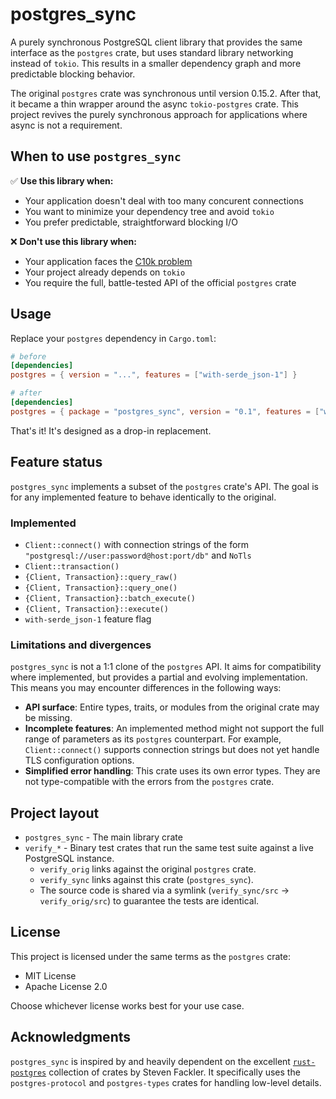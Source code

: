 # postgres_sync

A purely synchronous PostgreSQL client library that provides the same interface as the `postgres` crate,
but uses standard library networking instead of `tokio`.
This results in a smaller dependency graph and more predictable blocking behavior.

The original `postgres` crate was synchronous until version 0.15.2.
After that, it became a thin wrapper around the async `tokio-postgres` crate.
This project revives the purely synchronous approach for applications where async is not a requirement.

## When to use `postgres_sync`

✅ **Use this library when:**
- Your application doesn't deal with too many concurent connections
- You want to minimize your dependency tree and avoid `tokio`
- You prefer predictable, straightforward blocking I/O

❌ **Don't use this library when:**
- Your application faces the [C10k problem](https://en.wikipedia.org/wiki/C10k_problem)
- Your project already depends on `tokio`
- You require the full, battle-tested API of the official `postgres` crate

## Usage

Replace your `postgres` dependency in `Cargo.toml`:

```toml
# before
[dependencies]
postgres = { version = "...", features = ["with-serde_json-1"] }

# after
[dependencies]
postgres = { package = "postgres_sync", version = "0.1", features = ["with-serde_json-1"] }
```

That's it! It's designed as a drop-in replacement.

## Feature status

`postgres_sync` implements a subset of the `postgres` crate's API.
The goal is for any implemented feature to behave identically to the original.

### Implemented

- `Client::connect()` with connection strings of the form `"postgresql://user:password@host:port/db"` and `NoTls`
- `Client::transaction()`
- `{Client, Transaction}::query_raw()`
- `{Client, Transaction}::query_one()`
- `{Client, Transaction}::batch_execute()`
- `{Client, Transaction}::execute()`
- `with-serde_json-1` feature flag

### Limitations and divergences

`postgres_sync` is not a 1:1 clone of the `postgres` API.
It aims for compatibility where implemented, but provides a partial and evolving implementation.
This means you may encounter differences in the following ways:

- **API surface**: Entire types, traits, or modules from the original crate may be missing.
- **Incomplete features**: An implemented method might not support the full range of parameters as its `postgres` counterpart.
  For example, `Client::connect()` supports connection strings but does not yet handle TLS configuration options.
- **Simplified error handling**: This crate uses its own error types. They are not type-compatible with the errors from the `postgres` crate.

## Project layout

- `postgres_sync` - The main library crate
- `verify_*` - Binary test crates that run the same test suite against a live PostgreSQL instance.
  - `verify_orig` links against the original `postgres` crate.
  - `verify_sync` links against this crate (`postgres_sync`).
  - The source code is shared via a symlink (`verify_sync/src` -> `verify_orig/src`) to guarantee the tests are identical.

## License

This project is licensed under the same terms as the `postgres` crate:
- MIT License
- Apache License 2.0

Choose whichever license works best for your use case.

## Acknowledgments

`postgres_sync` is inspired by and heavily dependent on the excellent [`rust-postgres`](https://github.com/sfackler/rust-postgres) collection of crates by Steven Fackler.
It specifically uses the `postgres-protocol` and `postgres-types` crates for handling low-level details.
